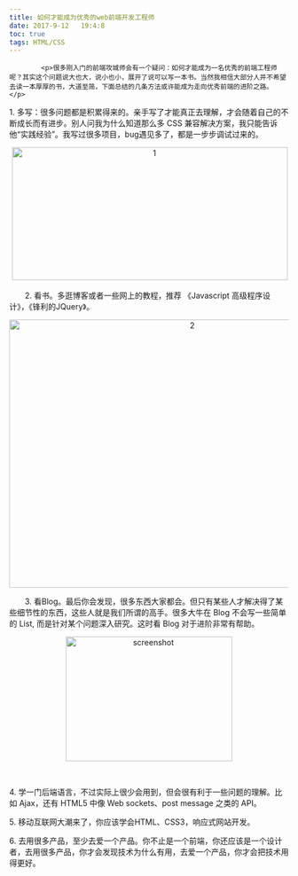 ```yaml
---
title: 如何才能成为优秀的web前端开发工程师
date: 2017-9-12   19:4:8
toc: true
tags: HTML/CSS
---
```


			<p>很多刚入门的前端攻城师会有一个疑问：如何才能成为一名优秀的前端工程师呢？其实这个问题说大也大，说小也小，展开了说可以写一本书。当然我相信大部分人并不希望去读一本厚厚的书，大道至简，下面总结的几条方法或许能成为走向优秀前端的进阶之路。</p>
<p>1. 多写：很多问题都是积累得来的。亲手写了才能真正去理解，才会随着自己的不断成长而有进步。别人问我为什么知道那么多 CSS 兼容解决方案，我只能告诉他“实践经验”。我写过很多项目，bug遇见多了，都是一步步调试过来的。</p>
<p style="text-align: center;"> <a href="http://www.webqianduan.cn/wp-content/uploads/2014/07/1.png"><img class="alignnone size-full wp-image-353" alt="1" src="http://www.webqianduan.cn/wp-content/uploads/2014/07/1.png" width="497" height="240"></a></p>
<p>　　2. 看书。多逛博客或者一些网上的教程，推荐 《Javascript 高级程序设计》，《锋利的JQuery》。</p>
<p style="text-align: center;"><a href="http://www.webqianduan.cn/wp-content/uploads/2014/07/2.jpg"><img class="alignnone size-full wp-image-354" alt="2" src="http://www.webqianduan.cn/wp-content/uploads/2014/07/2.jpg" width="644" height="484"></a></p>
<p>　　3. 看Blog。最后你会发现，很多东西大家都会。但只有某些人才解决得了某些细节性的东西，这些人就是我们所谓的高手。很多大牛在 Blog 不会写一些简单的 List, 而是针对某个问题深入研究。这时看 Blog 对于进阶非常有帮助。</p>
<p style="text-align: center;"><a href="http://www.webqianduan.cn/wp-content/uploads/2014/07/screenshot.png"><img class="alignnone size-full wp-image-355" alt="screenshot" src="http://www.webqianduan.cn/wp-content/uploads/2014/07/screenshot.png" width="300" height="225"></a></p>
<p> </p>
<p>4. 学一门后端语言，不过实际上很少会用到，但会很有利于一些问题的理解。比如 Ajax，还有 HTML5 中像 Web sockets、post message 之类的 API。</p>
<p>5. 移动互联网大潮来了，你应该学会HTML、CSS3，响应式网站开发。</p>
<p>6. 去用很多产品，至少去爱一个产品。你不止是一个前端，你还应该是一个设计者，去用很多产品，你才会发现技术为什么有用，去爱一个产品，你才会把技术用得更好。</p>
		